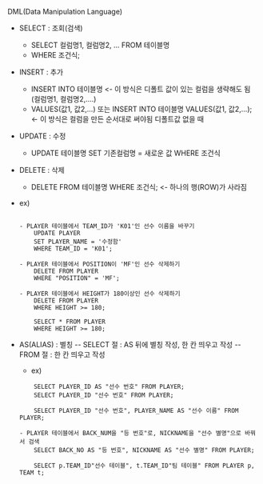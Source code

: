 
DML(Data Manipulation Language)

- SELECT : 조회(검색)
	-  SELECT 컬럼명1, 컬럼명2, ... FROM 테이블명
	- WHERE 조건식;
- INSERT : 추가
	- INSERT INTO 테이블명 <- 이 방식은 디폴트 값이 있는 컬럼을 생략해도 됨
	  (컬럼명1, 컬럼명2,....)
	- VALUES(값1, 값2,...)
	  또는
	  INSERT INTO 테이블명 VALUES(값1, 값2,...); <- 이 방식은 컬럼을 만든 순서대로 써야됨 디폴트값 없을 때
- UPDATE : 수정
	- UPDATE 테이블명
	  SET 기존컬럼명 = 새로운 값
	  WHERE 조건식
- DELETE : 삭제
	- DELETE FROM 테이블명 
	  WHERE 조건식; <- 하나의 행(ROW)가 사라짐

- ex) 
	```

	- PLAYER 테이블에서 TEAM_ID가 'K01'인 선수 이름을 바꾸기
		UPDATE PLAYER
		SET PLAYER_NAME = '수정함'
		WHERE TEAM_ID = 'K01';

	- PLAYER 테이블에서 POSITION이 'MF'인 선수 삭제하기
		DELETE FROM PLAYER
		WHERE "POSITION" = 'MF';
  
	- PLAYER 테이블에서 HEIGHT가 180이상인 선수 삭제하기
		DELETE FROM PLAYER
		WHERE HEIGHT >= 180;
		
		SELECT * FROM PLAYER
		WHERE HEIGHT >= 180;
	``` 
- AS(ALIAS) : 별칭
	-- SELECT 절 : AS 뒤에 별칭 작성, 한 칸 띄우고 작성
	-- FROM 절 : 한 칸 띄우고 작성
	- ex)
	```
		SELECT PLAYER_ID AS "선수 번호" FROM PLAYER;
		SELECT PLAYER_ID "선수 번호" FROM PLAYER;

		SELECT PLAYER_ID "선수 번호", PLAYER_NAME AS "선수 이름" FROM PLAYER;

	- PLAYER 테이블에서 BACK_NUM을 "등 번호"로, NICKNAME을 "선수 별명"으로 바꿔서 검색
		SELECT BACK_NO AS "등 번호", NICKNAME AS "선수 별명" FROM PLAYER;

		SELECT p.TEAM_ID"선수 테이블", t.TEAM_ID"팀 테이블" FROM PLAYER p, TEAM t;
	``` 